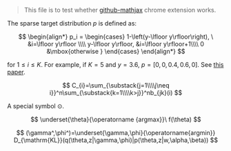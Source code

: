 > This file is to test whether [github-mathjax](https://github.com/orsharir/github-mathjax) chrome extension works.

The sparse target distribution $p$ is defined as:

$$
\begin{align*}
p_i = 
\begin{cases} 
1-\left(y-\lfloor y\rfloor\right), \ &i=\lfloor y\rfloor \\\\
y-\lfloor y\rfloor,    &i=\lfloor y\rfloor+1\\\\
0    &\mbox{otherwise }
\end{cases}
\end{align*}
$$

for $1\leq i\leq K$. For example, if $K=5$ and $y=3.6$, $p=[0, 0, 0.4, 0.6, 0]$. See [this paper](http://arxiv.org/pdf/1503.00075.pdf).

$$
C_{i}=\sum_{\substack{j=1\\\\j\neq i}}^n\sum_{\substack{k=1\\\\k>j}}^nb_{jk}(i)
$$

A special symbol $\odot$.

$$
\underset{\theta}{\operatorname {argmax}}\ f(\theta)
$$

$$ 
(\gamma^,\phi^)=\underset{\gamma,\phi}{\operatorname{argmin}} D_{\mathrm{KL}}(q(\theta,z|\gamma,\phi)|p(\theta,z|w,\alpha,\beta)) 
$$

